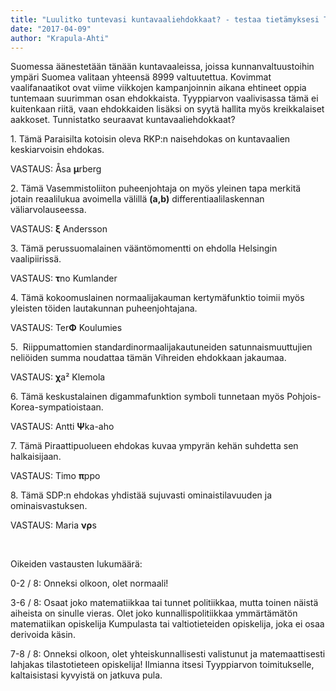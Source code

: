 ```yaml
---
title: "Luulitko tuntevasi kuntavaaliehdokkaat? - testaa tietämyksesi Tyyppiarvon haastavalla vaalivisalla"
date: "2017-04-09"
author: "Krapula-Ahti"
---
```


<!-- ![](http://gdurl.com/STWw) -->

Suomessa äänestetään tänään kuntavaaleissa, joissa kunnanvaltuustoihin ympäri Suomea valitaan yhteensä 8999 valtuutettua. Kovimmat vaalifanaatikot ovat viime viikkojen kampanjoinnin aikana ehtineet oppia tuntemaan suurimman osan ehdokkaista. Tyyppiarvon vaalivisassa tämä ei kuitenkaan riitä, vaan ehdokkaiden lisäksi on syytä hallita myös kreikkalaiset aakkoset. Tunnistatko seuraavat kuntavaaliehdokkaat?

1\. Tämä Paraisilta kotoisin oleva RKP:n naisehdokas on kuntavaalien keskiarvoisin ehdokas.

VASTAUS: Åsa **μ**rberg

2\. Tämä Vasemmistoliiton puheenjohtaja on myös yleinen tapa merkitä jotain reaalilukua avoimella välillä **(a,b)** differentiaalilaskennan väliarvolauseessa.

VASTAUS: **ξ** Andersson

3\. Tämä perussuomalainen vääntömomentti on ehdolla Helsingin vaalipiirissä.

VASTAUS: **τ**no Kumlander

4\. Tämä kokoomuslainen normaalijakauman kertymäfunktio toimii myös yleisten töiden lautakunnan puheenjohtajana.

VASTAUS: Ter**Φ** Koulumies

5\.  Riippumattomien standardinormaalijakautuneiden satunnaismuuttujien neliöiden summa noudattaa tämän Vihreiden ehdokkaan jakaumaa.

VASTAUS: **χ**a² Klemola

6\. Tämä keskustalainen digammafunktion symboli tunnetaan myös Pohjois-Korea-sympatioistaan.

VASTAUS: Antti **Ψ**ka-aho

7\. Tämä Piraattipuolueen ehdokas kuvaa ympyrän kehän suhdetta sen halkaisijaan.

VASTAUS: Timo **π**ppo

8\. Tämä SDP:n ehdokas yhdistää sujuvasti ominaistilavuuden ja ominaisvastuksen.

VASTAUS: Maria **νρ**s

 

Oikeiden vastausten lukumäärä:

0-2 / 8: Onneksi olkoon, olet normaali!

3-6 / 8: Osaat joko matematiikkaa tai tunnet politiikkaa, mutta toinen näistä aiheista on sinulle vieras. Olet joko kunnallispolitiikkaa ymmärtämätön matematiikan opiskelija Kumpulasta tai valtiotieteiden opiskelija, joka ei osaa derivoida käsin.

7-8 / 8: Onneksi olkoon, olet yhteiskunnallisesti valistunut ja matemaattisesti lahjakas tilastotieteen opiskelija! Ilmianna itsesi Tyyppiarvon toimitukselle, kaltaisistasi kyvyistä on jatkuva pula.
